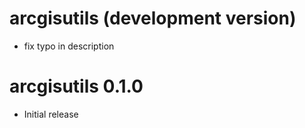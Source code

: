 # arcgisutils (development version)

* fix typo in description 

# arcgisutils 0.1.0

* Initial release
